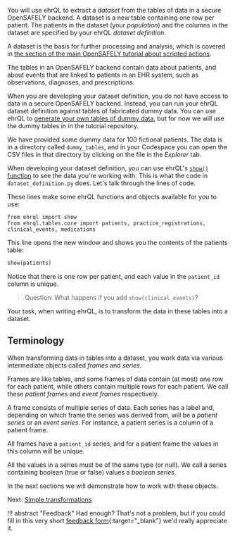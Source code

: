 You will use ehrQL to extract a _dataset_ from the tables of data in a secure OpenSAFELY backend.
A dataset is a new table containing one row per patient.
The patients in the dataset (your _population_) and the columns in the dataset are specified by your ehrQL _dataset definition_.

A dataset is the basis for further processing and analysis, which is covered in [the section of the main OpenSAFELY tutorial about scripted actions][1].

The tables in an OpenSAFELY backend contain data about patients, and about events that are linked to patients in an EHR system, such as observations, diagnoses, and prescriptions.

When you are developing your dataset definition, you do not have access to data in a secure OpenSAFELY backend.
Instead, you can run your ehrQL dataset definition against tables of fabricated dummy data.
You can use ehrQL to [generate your own tables of dummy data][2], but for now we will use the dummy tables in in the tutorial repository.

We have provided some dummy data for 100 fictional patients.
The data is in a directory called `dummy_tables`, and in your Codespace you can open the CSV files in that directory by clicking on the file in the _Explorer_ tab.

When developing your dataset definition, you can use ehrQL's [`show()` function][3] to see the data you're working with.
This is what the code in `dataset_definition.py` does.
Let's talk through the lines of code.

These lines make some ehrQL functions and objects available for you to use:

```ehrql
from ehrql import show
from ehrql.tables.core import patients, practice_registrations, clinical_events, medications
```

This line opens the new window and shows you the contents of the patients table:

```py
show(patients)
```

Notice that there is one row per patient, and each value in the `patient_id` column is unique.

> Question: What happens if you add `show(clinical_events)`?

Your task, when writing ehrQL, is to transform the data in these tables into a dataset.

## Terminology

When transforming data in tables into a dataset, you work data via various intermediate objects called _frames_ and _series_.

Frames are like tables, and some frames of data contain (at most) one row for each patient, while others contain multiple rows for each patient.
We call these _patient frames_ and _event frames_ respectively.

A frame consists of multiple series of data.
Each series has a label and, depending on which frame the series was derived from, will be a _patient series_ or an _event series_.
For instance, a patient series is a column of a patient frame.

All frames have a `patient_id` series, and for a patient frame the values in this column will be unique.

All the values in a series must be of the same type (or null).
We call a series containing boolean (true or false) values a _boolean series_.

In the next sections we will demonstrate how to work with these objects.

Next: [Simple transformations](../simple-transformations/index.md)

!!! abstract "Feedback"
    Had enough? That's not a problem, but if you could fill in this very short [feedback form][4]{:target="_blank"} we'd really appreciate it.

[1]: https://docs.opensafely.org/getting-started/tutorial/add-a-scripted-action-to-the-pipeline/
[2]: ../../how-to/dummy-data.md
[3]: ../../explanation/vscode-extension.md
[4]: https://docs.google.com/forms/d/e/1FAIpQLSeouuTXPnwShAjBllyln4tl2Q52PMG_aUhpma4odpE2MmCngg/viewform
